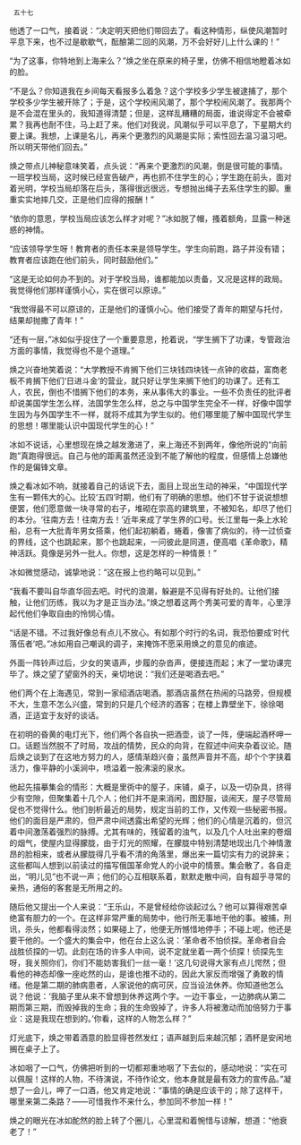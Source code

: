     五十七 

   他透了一口气，接着说：“决定明天把他们带回去了。看这种情形，纵使风潮暂时平息下来，也不过是歇歇气，酝酿第二回的风潮，万不会好好儿上什么课的！” 

   “为了这事，你特地到上海来么？”焕之坐在原来的椅子里，仿佛不相信地瞪着冰如的脸。 

   “不是么？你知道我在乡间每天看报多么着急？这个学校多少学生被逮捕了，那个学校多少学生被开除了；于是，这个学校闹风潮了，那个学校闹风潮了。我那两个是不会混在里头的，我知道得清楚；但是，这样乱糟糟的局面，谁说得定不会被牵累？我再也耐不住，马上赶了来。他们对我说，风潮似乎可以平息了，下星期大约要上课。我想，上课是名儿，再来个更激烈的风潮是实际；索性回去温习温习吧。所以明天带他们回去。” 

   焕之带点儿神秘意味笑着，点头说：“再来个更激烈的风潮，倒是很可能的事情。一班学校当局，这时候已经宣告破产，再也抓不住学生的心；学生跑在前头，面对着光明，学校当局却落在后头，落得很远很远，专想抛出绳子去系住学生的脚。重重实实地摔几交，正是他们应得的报酬！” 

   “依你的意思，学校当局应该怎么样才对呢？”冰如脱了帽，搔着额角，显露一种迷惑的神情。 

   “应该领导学生呀！教育者的责任本来是领导学生。学生向前跑，路子并没有错；教育者应该跑在他们前头，同时鼓励他们。” 

   “这是无论如何办不到的。对于学校当局，谁都能加以责备，又况是这样的政局。我觉得他们那样谨慎小心，实在很可以原谅。” 

   “我觉得最不可以原谅的，正是他们的谨慎小心。他们接受了青年的期望与托付，结果却抛撒了青年！” 

   “还有一层，”冰如似乎捉住了一个重要意思，抢着说，“学生搁下了功课，专管政治方面的事情，我觉得也不是个道理。” 

   焕之兴奋地笑着说：“大学教授不肯搁下他们三块钱四块钱一点钟的收益，富商老板不肯搁下他们‘日进斗金’的营业，就只好让学生来搁下他们的功课了。还有工人，农民，倒也不惜搁下他们的本务，来从事伟大的事业。一些不负责任的批评者却说美国学生怎么样，法国学生怎么样，总之与中国学生完全不一样，好像中国学生因为与外国学生不一样，就将不成其为学生似的。他们哪里能了解中国现代学生的思想！哪里能认识中国现代学生的心！” 

   冰如不说话，心里想现在焕之越发激进了，来上海还不到两年，像他所说的“向前跑”真跑得很远。自己与他的距离虽然还没到不能了解他的程度，但感情上总嫌他作的是偏锋文章。 

   焕之看冰如不响，就接着自己的话说下去，面目上现出生动的神采，“中国现代学生有一颗伟大的心。比较‘五四’时期，他们有了明确的思想。他们不甘于说说想想便罢，他们愿意做一块寻常的右子，堆砌在崇高的建筑里，不被知名，却尽了他们的本分。‘往南方去！往南方去！’近年来成了学生界的口号。长江里每一条上水轮船，总有一大批青年男女搭乘，他们起初躺着，蜷着，像害了病似的，待一过侦查的界线，这个也跳起来，那个也跳起来，一问彼此是同道，便高唱《革命歌》，精神活跃。竟像是另外一批人。你想，这是怎样的一种情景！” 

   冰如微觉感动，诚挚地说：“这在报上也约略可以见到。” 

   “我看不要叫自华直华回去吧。时代的浪潮，躲避是不见得有好处的。让他们接触，让他们历练，我以为才是正当办法。”焕之想着这两个秀美可爱的青年，心里浮起代他们争取自由的怜悯心情。 

   “话是不错。不过我好像总有点儿不放心。有如那个时行的名词，我恐怕要成‘时代落伍者’吧。”冰如用自己嘲讽的调子，来掩饰不愿采用焕之的意见的痕迹。 

   外面一阵铃声过后，少女的笑语声，步履的杂沓声，便接连而起；末了一堂功课完毕了。焕之望了望窗外的天，亲切地说：“我们还是喝酒去吧。” 

   他们两个在上海遇见，常到一家绍酒店喝酒。那酒店虽然在热闹的马路旁，但规模不大，生意不怎么兴盛，常到的只是几个经济的酒客；在楼上靠壁坐下，徐徐喝酒，正适宜于友好的谈话。 

   在初明的昏黄的电灯光下，他们两个各自执一把酒壶，谈了一阵，便端起酒杯呷一口。话题当然脱不了时局，攻战的情势，民众的向背，在叙述中间夹杂着议论。随后焕之谈到了在这地方努力的人，感情渐趋兴奋；虽然声音并不高，却个个字挟着活力，像平静的小溪涧中，喷溢着一股沸滚的泉水。 

   他起先描摹集会的情形：大概是里衖中的屋子，床铺，桌子，以及一切杂具，挤得少有空隙，但聚集着十几个人；他们并不是来消闲，图舒服，谈闹天，屋子尽管局促也不觉得什么。他们剖析最近的局势，规定当前的工作，又传观一些秘密书报。他们的面目是严肃的，但严肃中间透露出希望的光辉；他们的心情是沉着的，但沉着中间激荡着强烈的脉搏。尤其有味的，残留着的浊气，以及几个人吐出来的卷烟的烟气，使屋内显得朦胧，由于灯光的照耀，在朦胧中特别清楚地现出几个神情激昂的脸相来，或者从朦胧得几乎看不清的角落里，爆出来一篇切实有力的说辞来；这些都叫人想到以前读过的描写俄国革命党人的小说中的情景。集会散了，各自走出，“明儿见”也不说一声；他们的心互相联系着，默默走散中间，自有超乎寻常的亲热，通俗的客套是无所用之的。 

   随后他又提出一个人来说：“王乐山，不是曾经给你谈起过么？他可以算得艰苦卓绝富有胆力的一个。在这样非常严重的局势中，他行所无事地干他的事。被捕，刑讯，杀头，他都看得淡然；如果碰上了，他便无所憾惜地停手；不碰上呢，他还是要干他的。一个盛大的集会中，他在台上这么说：‘革命者不怕侦探。革命者自会战胜侦探的一切。此刻在场的许多人中间，说不定就坐着一两个侦探！侦探先生呀，我关照你们，你们不能妨害我们一丝一毫！’这几句说得大家有点儿愕然；但看他的神态却像一座屹然的山，是谁也推不动的，因此大家反而增强了勇敢的情绪。他是第二期的肺病患者，人家说他的病可厌，应当设法休养。你知道他怎么说？他说：‘我脑子里从来不曾想到休养这两个字。一边干事业，一边肺病从第二期而第三期，而毁掉我的生命；我的生命毁掉了，许多人将被激动而加倍努力于事业：这是我现在想到的。’你看，这样的人物怎么样？” 

   灯光底下，焕之带着酒意的脸显得苍然发红；语声越到后来越沉郁；酒杯是安闲地搁在桌子上了。 

   冰如咽了一口气，仿佛把听到的一切都郑重地咽了下去似的，感动地说：“实在可以佩服！这样的人物，不待演说，不待作论文，他本身就是最有效力的宣传品。”凝想了一会儿，呷了一口酒，他又肯定地说：“事情的确是应该干的；除了这样干，哪里来第二条路？——可惜我作不来什么，参加同不参加一样！” 

   焕之的眼光在冰如酡然的脸上转了个圈儿，心里混和着惋惜与谅解，想道：“他衰老了！” 

